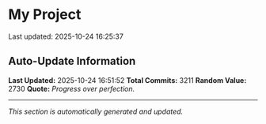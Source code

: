 # My Project


Last updated: 2025-10-24 16:25:37


















































































































































































































































































































































































































































































































































































































































































































































































































































































































































































































































































































































































































































































































































































































































































































































































































































































































































































































































































































































































































































































































































































































































































































































































































































































































































































































































































































































































































































































































































































































































































































































































































































































































































































































































































































































































































































































































































## Auto-Update Information

**Last Updated:** 2025-10-24 16:51:52
**Total Commits:** 3211
**Random Value:** 2730
**Quote:** _Progress over perfection._

---
_This section is automatically generated and updated._